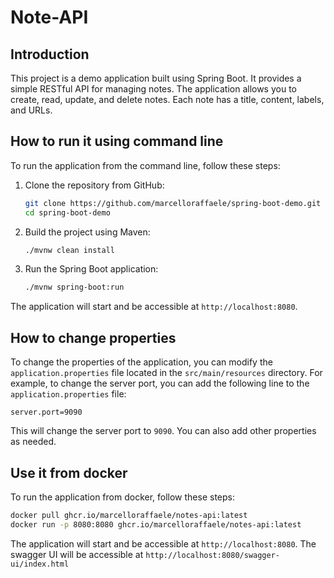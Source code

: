 # Note-API

## Introduction

This project is a demo application built using Spring Boot. It provides a simple RESTful API for managing notes. The application allows you to create, read, update, and delete notes. Each note has a title, content, labels, and URLs.

## How to run it using command line

To run the application from the command line, follow these steps:

1. Clone the repository from GitHub:
   ```sh
   git clone https://github.com/marcelloraffaele/spring-boot-demo.git
   cd spring-boot-demo
   ```

2. Build the project using Maven:
   ```sh
   ./mvnw clean install
   ```

3. Run the Spring Boot application:
   ```sh
   ./mvnw spring-boot:run
   ```

The application will start and be accessible at `http://localhost:8080`.

## How to change properties

To change the properties of the application, you can modify the `application.properties` file located in the `src/main/resources` directory. For example, to change the server port, you can add the following line to the `application.properties` file:

```properties
server.port=9090
```

This will change the server port to `9090`. You can also add other properties as needed.


## Use it from docker

To run the application from docker, follow these steps:
```sh
docker pull ghcr.io/marcelloraffaele/notes-api:latest
docker run -p 8080:8080 ghcr.io/marcelloraffaele/notes-api:latest
```

The application will start and be accessible at `http://localhost:8080`.
The swagger UI will be accessible at `http://localhost:8080/swagger-ui/index.html`